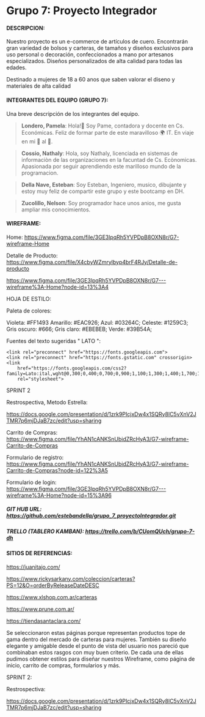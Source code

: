 # Grupo 7: Proyecto Integrador


#### DESCRIPCION:

Nuestro proyecto es un e-commerce de artículos de cuero. Encontrarán gran variedad de bolsos y carteras, de tamaños y diseños exclusivos para uso personal o decoración, confeccionados a mano por artesanos especializados. Diseños personalizados de alta calidad para todas las edades.

Destinado a mujeres de 18 a 60 anos que saben valorar el diseno y materiales de alta calidad

#### INTEGRANTES DEL EQUIPO (GRUPO 7):

Una breve descripción de los integrantes del equipo.

>**Londero, Pamela**: 
>Hola!👋 Soy Pame, contadora y docente en Cs. Económicas. Feliz de formar parte de este maravilloso 🌍 IT. En viaje en mi 🚀 al 💫.

>**Cossio, Nathaly**: Hola, soy Nathaly, licenciada en sistemas de informaciòn de las organizaciones en la facuntad de Cs. Ecònomicas. Apasionada por seguir aprendiendo este marilloso mundo de la programacion.

>**Della Nave, Esteban**:
>Soy Esteban, Ingeniero, musico, dibujante y estoy muy feliz de compartir este grupo y este bootcamp en DH.

>**Zucolillo, Nelson**:
>Soy programador hace unos anios, me gusta ampliar mis conocimientos.

#### WIREFRAME:

Home:
https://www.figma.com/file/3GE3lpqRh5YVPDpB8OXN8r/G7-wireframe-Home

Detalle de Producto:
https://www.figma.com/file/X4cbyWZmrylbyp4brF4RJy/Detalle-de-producto

https://www.figma.com/file/3GE3lpqRh5YVPDpB8OXN8r/G7---wireframe%3A-Home?node-id=13%3A4


HOJA DE ESTILO:

Paleta de colores:

Violeta: #FF1493
Amarillo: #EAC926;
Azul: #03264C;
Celeste: #1259C3;
Gris oscuro: #666;
Gris claro: #EBEBEB;
Verde: #39B54A;

 Fuentes del texto sugeridas " LATO ":

    <link rel="preconnect" href="https://fonts.googleapis.com">
    <link rel="preconnect" href="https://fonts.gstatic.com" crossorigin>
    <link
        href="https://fonts.googleapis.com/css2?family=Lato:ital,wght@0,300;0,400;0,700;0,900;1,100;1,300;1,400;1,700;1,900&display=swap"
        rel="stylesheet">


SPRINT 2

Restrospectiva, Metodo Estrella:

https://docs.google.com/presentation/d/1zrk9PIcjxDw4x1SQRy8lC5vXnV2JTMR7p6mjDJaB7zc/edit?usp=sharing



Carrito de Compras:
https://www.figma.com/file/YhAN1cANKSnUbidZRcHyA3/G7-wireframe-Carrito-de-Compras

Formulario de registro:
https://www.figma.com/file/YhAN1cANKSnUbidZRcHyA3/G7-wireframe-Carrito-de-Compras?node-id=122%3A5

Formulario de login:
https://www.figma.com/file/3GE3lpqRh5YVPDpB8OXN8r/G7---wireframe%3A-Home?node-id=15%3A96


##### GIT HUB URL: https://github.com/estebandella/grupo_7_proyectoIntegrador.git

##### TRELLO (TABLERO KAMBAN):  https://trello.com/b/CUomQUch/grupo-7-dh

#### SITIOS DE REFERENCIAS:

https://juanitajo.com/

https://www.rickysarkany.com/coleccion/carteras?PS=12&O=orderByReleaseDateDESC

https://www.xlshop.com.ar/carteras

https://www.prune.com.ar/

https://tiendasantaclara.com/

Se seleccionaron estas páginas porque representan productos tope de gama dentro del mercado de carteras para mujeres.
También su diseño elegante y amigable desde el punto de vista del usuario nos pareció que combinaban estos rasgos con muy buen criterio.
De cada una de ellas pudimos obtener estilos para diseñar nuestros Wireframe, como página de inicio, carrito de compras, formularios y más.

SPRINT 2:

Restrospectiva:

https://docs.google.com/presentation/d/1zrk9PIcjxDw4x1SQRy8lC5vXnV2JTMR7p6mjDJaB7zc/edit?usp=sharing

